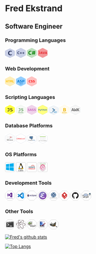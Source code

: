 # Fred Ekstrand
## Software Engineer 

### Programming Languages

![C Languge](https://github.com/FredEkstrand/FredEkstrand/blob/master/Images/c-language32.png) ![C++](https://github.com/FredEkstrand/FredEkstrand/blob/master/Images/cpp32.png) ![CSharp](https://github.com/FredEkstrand/FredEkstrand/blob/master/Images/csharp32.png) ![Java](https://github.com/FredEkstrand/FredEkstrand/blob/master/Images/java32.png)


### Web Development
![HTML](https://github.com/FredEkstrand/FredEkstrand/blob/master/Images/html32.png) ![asp](https://github.com/FredEkstrand/FredEkstrand/blob/master/Images/aspnet32.png) ![css](https://github.com/FredEkstrand/FredEkstrand/blob/master/Images/css32.png) 

### Scripting Languages
![JS](https://github.com/FredEkstrand/FredEkstrand/blob/master/Images/javascript32.png) ![JSNode](https://github.com/FredEkstrand/FredEkstrand/blob/master/Images/jsnode32.png) ![sass](https://github.com/FredEkstrand/FredEkstrand/blob/master/Images/SASS32.png) ![Python](https://github.com/FredEkstrand/FredEkstrand/blob/master/Images/python32.png) ![PowerShell](https://github.com/FredEkstrand/FredEkstrand/blob/master/Images/powershell32.png) ![Bash](https://github.com/FredEkstrand/FredEkstrand/blob/master/Images/bash32.png) ![AWK](https://github.com/FredEkstrand/FredEkstrand/blob/master/Images/awk32.png)

### Database Platforms
![MSSQL](https://github.com/FredEkstrand/FredEkstrand/blob/master/Images/MSSQL32.png) ![Orcle](https://github.com/FredEkstrand/FredEkstrand/blob/master/Images/Oracle32.png) ![PostgreSQL](https://github.com/FredEkstrand/FredEkstrand/blob/master/Images/PostgreSQL32.png) ![FlatFileDatabase](https://github.com/FredEkstrand/FredEkstrand/blob/master/Images/FlatFileDatabase32.png) 

### OS Platforms
![Windows](https://github.com/FredEkstrand/FredEkstrand/blob/master/Images/WindowsOS32.png) ![Linux](https://github.com/FredEkstrand/FredEkstrand/blob/master/Images/LinuxOS32.png) ![Solaris](https://github.com/FredEkstrand/FredEkstrand/blob/master/Images/solaris32.png) ![Raspberry Pi](https://github.com/FredEkstrand/FredEkstrand/blob/master/Images/Raspberry_Pi32.png)

### Development Tools
![Visual Studio](https://github.com/FredEkstrand/FredEkstrand/blob/master/Images/VisualStudio32.png) ![Visual Studio Code](https://github.com/FredEkstrand/FredEkstrand/blob/master/Images/VisualStudioCode32.png) ![Eclips](https://github.com/FredEkstrand/FredEkstrand/blob/master/Images/Eclipse32.png) ![emacs](https://github.com/FredEkstrand/FredEkstrand/blob/master/Images/Emacs32.png) ![Enterprise Architect](https://github.com/FredEkstrand/FredEkstrand/blob/master/Images/EnterpriseArchitect32.png) ![VisualParadigm](https://github.com/FredEkstrand/FredEkstrand/blob/master/Images/VisualParadigm32.png) ![GitHub](https://github.com/FredEkstrand/FredEkstrand/blob/master/Images/GitHub32.png) ![tortoisesvn](https://github.com/FredEkstrand/FredEkstrand/blob/master/Images/tortoisesvn32.png) 

### Other Tools
![Terminal](https://github.com/FredEkstrand/FredEkstrand/blob/master/Images/Terminal32.png) ![Atom](https://github.com/FredEkstrand/FredEkstrand/blob/master/Images/Atom32.png) ![NotePad++](https://github.com/FredEkstrand/FredEkstrand/blob/master/Images/Notepad++32.png) ![PaintdotNet](https://github.com/FredEkstrand/FredEkstrand/blob/master/Images/PaintNet32.png) ![Gimp](https://github.com/FredEkstrand/FredEkstrand/blob/master/Images/gimp32.png) 

[![Fred's github stats](https://github-readme-stats.vercel.app/api?username=fredekstrand&show_icons=true)](https://github.com/fredekstrand/github-readme-stats)


[![Top Langs](https://github-readme-stats.vercel.app/api/top-langs/?username=fredekstrand&hide=html)](https://github.com/fredekstrand/github-readme-stats) 

